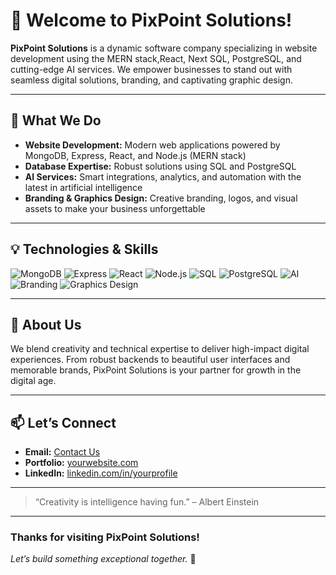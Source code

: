 # 👋 Welcome to PixPoint Solutions!

**PixPoint Solutions** is a dynamic software company specializing in website development using the MERN stack,React, Next SQL, PostgreSQL, and cutting-edge AI services. We empower businesses to stand out with seamless digital solutions, branding, and captivating graphic design.

---

## 🚀 What We Do

- **Website Development:** Modern web applications powered by MongoDB, Express, React, and Node.js (MERN stack)
- **Database Expertise:** Robust solutions using SQL and PostgreSQL
- **AI Services:** Smart integrations, analytics, and automation with the latest in artificial intelligence
- **Branding & Graphics Design:** Creative branding, logos, and visual assets to make your business unforgettable

---

## 💡 Technologies & Skills

![MongoDB](https://img.shields.io/badge/MongoDB-47A248?style=for-the-badge&logo=mongodb&logoColor=white)
![Express](https://img.shields.io/badge/Express.js-404D59?style=for-the-badge)
![React](https://img.shields.io/badge/React-20232A?style=for-the-badge&logo=react&logoColor=61DAFB)
![Node.js](https://img.shields.io/badge/Node.js-339933?style=for-the-badge&logo=nodedotjs&logoColor=white)
![SQL](https://img.shields.io/badge/SQL-336791?style=for-the-badge&logo=postgresql&logoColor=white)
![PostgreSQL](https://img.shields.io/badge/PostgreSQL-0064a5?style=for-the-badge&logo=postgresql&logoColor=white)
![AI](https://img.shields.io/badge/AI%20Services-ffce44?style=for-the-badge)
![Branding](https://img.shields.io/badge/Branding-0099ff?style=for-the-badge)
![Graphics Design](https://img.shields.io/badge/Graphics%20Design-f72585?style=for-the-badge)

---

## 👤 About Us

We blend creativity and technical expertise to deliver high-impact digital experiences. From robust backends to beautiful user interfaces and memorable brands, PixPoint Solutions is your partner for growth in the digital age.

---

## 📫 Let’s Connect

- **Email:** [Contact Us](mailto:your-email@example.com)
- **Portfolio:** [yourwebsite.com](https://yourwebsite.com)
- **LinkedIn:** [linkedin.com/in/yourprofile](https://linkedin.com/in/yourprofile)

---

> “Creativity is intelligence having fun.” – Albert Einstein

---

### Thanks for visiting PixPoint Solutions!  
*Let’s build something exceptional together.* 🚀
